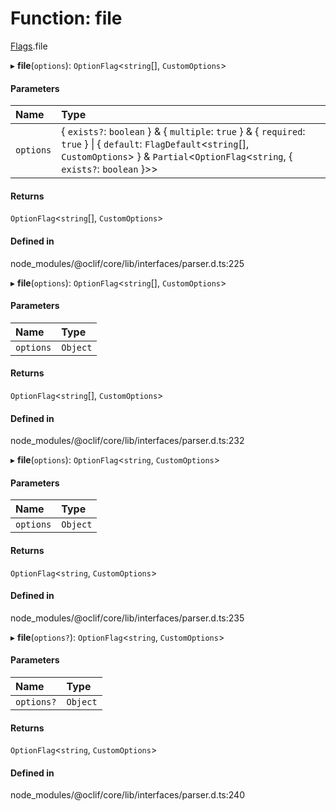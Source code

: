 # Function: file

[Flags](../modules/Flags.md).file

▸ **file**(`options`): `OptionFlag`<`string`[], `CustomOptions`\>

#### Parameters

| Name | Type |
| :------ | :------ |
| `options` | { `exists?`: `boolean`  } & { `multiple`: ``true``  } & { `required`: ``true``  } \| { `default`: `FlagDefault`<`string`[], `CustomOptions`\>  } & `Partial`<`OptionFlag`<`string`, { `exists?`: `boolean`  }\>\> |

#### Returns

`OptionFlag`<`string`[], `CustomOptions`\>

#### Defined in

node_modules/@oclif/core/lib/interfaces/parser.d.ts:225

▸ **file**(`options`): `OptionFlag`<`string`[], `CustomOptions`\>

#### Parameters

| Name | Type |
| :------ | :------ |
| `options` | `Object` |

#### Returns

`OptionFlag`<`string`[], `CustomOptions`\>

#### Defined in

node_modules/@oclif/core/lib/interfaces/parser.d.ts:232

▸ **file**(`options`): `OptionFlag`<`string`, `CustomOptions`\>

#### Parameters

| Name | Type |
| :------ | :------ |
| `options` | `Object` |

#### Returns

`OptionFlag`<`string`, `CustomOptions`\>

#### Defined in

node_modules/@oclif/core/lib/interfaces/parser.d.ts:235

▸ **file**(`options?`): `OptionFlag`<`string`, `CustomOptions`\>

#### Parameters

| Name | Type |
| :------ | :------ |
| `options?` | `Object` |

#### Returns

`OptionFlag`<`string`, `CustomOptions`\>

#### Defined in

node_modules/@oclif/core/lib/interfaces/parser.d.ts:240

